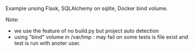 Example unsing Flask, SQLAlchemy on sqlite, Docker bind volume.


Note:
- we use the feature of no build.py but project auto detection
- using "bind" volume in /var/tmp : may fail on some tests is file exist and test is
  run with anoter user.
